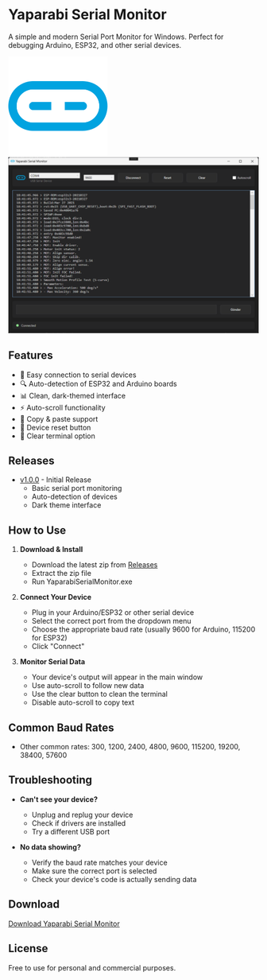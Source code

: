 # Yaparabi Serial Monitor
A simple and modern Serial Port Monitor for Windows. Perfect for debugging Arduino, ESP32, and other serial devices.

<img src="assets/yaparabiserialportmonitoricon.png" width="200" alt="YaparabiSerial Logo">
<img src="assets/yaparabiserialportmonitorscreenshot.png" width="800" alt="YaparabiSerial Screenshot">

## Features
- 🔌 Easy connection to serial devices
- 🔍 Auto-detection of ESP32 and Arduino boards
- 📊 Clean, dark-themed interface
- ⚡ Auto-scroll functionality
- 💾 Copy & paste support
- 🔄 Device reset button
- 🧹 Clear terminal option

## Releases
- [v1.0.0](https://github.com/fahreddinaykut/YaparabiSerialMonitor/releases/tag/v1.0.0) - Initial Release
  - Basic serial port monitoring
  - Auto-detection of devices
  - Dark theme interface

## How to Use
1. **Download & Install**
   - Download the latest zip from [Releases](https://github.com/fahreddinaykut/YaparabiSerialMonitor/releases)
   - Extract the zip file
   - Run YaparabiSerialMonitor.exe

2. **Connect Your Device**
   - Plug in your Arduino/ESP32 or other serial device
   - Select the correct port from the dropdown menu
   - Choose the appropriate baud rate (usually 9600 for Arduino, 115200 for ESP32)
   - Click "Connect"

3. **Monitor Serial Data**
   - Your device's output will appear in the main window
   - Use auto-scroll to follow new data
   - Use the clear button to clean the terminal
   - Disable auto-scroll to copy text

## Common Baud Rates
- Other common rates: 300, 1200, 2400, 4800, 9600, 115200, 19200, 38400, 57600

## Troubleshooting
- **Can't see your device?** 
  - Unplug and replug your device
  - Check if drivers are installed
  - Try a different USB port

- **No data showing?**
  - Verify the baud rate matches your device
  - Make sure the correct port is selected
  - Check your device's code is actually sending data
## Download
[Download Yaparabi Serial Monitor ](https://github.com/fahreddinaykut/YaparabiSerialMonitor/releases/download/v1.0.0/YaparabiSerialMonitorSetup.zip)

## License
Free to use for personal and commercial purposes.
